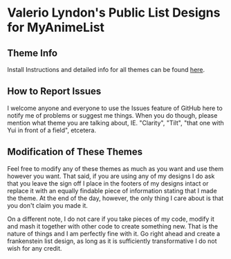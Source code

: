 # Valerio Lyndon's Public List Designs for MyAnimeList

## Theme Info

Install Instructions and detailed info for all themes can be found [here](https://myanimelist.net/blog.php?eid=805506).

## How to Report Issues

I welcome anyone and everyone to use the Issues feature of GitHub here to notify me of problems or suggest me things. When you do though, please mention what theme you are talking about, IE. "Clarity", "Tilt", "that one with Yui in front of a field", etcetera.

## Modification of These Themes

Feel free to modify any of these themes as much as you want and use them however you want. That said, if you are using any of my designs I do ask that you leave the sign off I place in the footers of my designs intact or replace it with an equally findable piece of information stating that I made the theme. At the end of the day, however, the only thing I care about is that you don't claim you made it.

On a different note, I do not care if you take pieces of my code, modify it and mash it together with other code to create something new. That is the nature of things and I am perfectly fine with it. Go right ahead and create a frankenstein list design, as long as it is sufficiently transformative I do not wish for any credit.